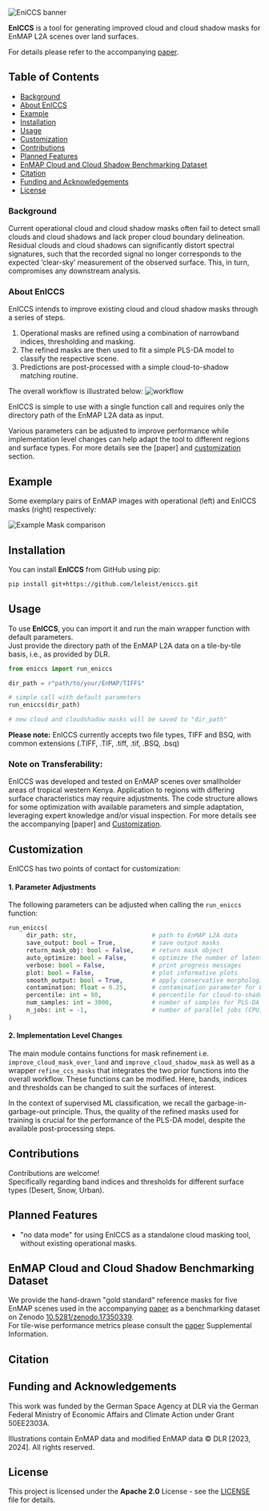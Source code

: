 ![EniCCS banner](example_image/EnICCS_banner_01.jpg)

**EnICCS** is a tool for generating improved cloud and cloud shadow masks for EnMAP L2A scenes over land surfaces.  

For details please refer to the accompanying [paper]().

## Table of Contents

- [Background](#background)
- [About EnICCS](#about-eniccs)
- [Example](#example)
- [Installation](#installation)
- [Usage](#usage)
- [Customization](#customization)
- [Contributions](#contributions)
- [Planned Features](#planned-features)
- [EnMAP Cloud and Cloud Shadow Benchmarking Dataset](#enmap-cloud-and-cloud-shadow-benchmarking-dataset)
- [Citation](#citation)
- [Funding and Acknowledgements](#funding-and-acknowledgements)
- [License](#license)

### Background
Current operational cloud and cloud shadow masks often fail to detect small clouds and cloud shadows and lack proper 
cloud boundary delineation. Residual clouds and cloud shadows can significantly distort spectral signatures, 
such that the recorded signal no longer corresponds to the expected ‘clear-sky’ measurement of the observed surface. 
This, in turn, compromises any downstream analysis.

### About EnICCS
EnICCS intends to improve existing cloud and cloud shadow masks through a series of steps.
 1. Operational masks are refined using a combination of narrowband indices, thresholding and masking.
 2. The refined masks are then used to fit a simple PLS-DA model to classify the respective scene.
 3. Predictions are post-processed with a simple cloud-to-shadow matching routine.  

The overall workflow is illustrated below:
![workflow](./example_image/Fig_1_EnICCS_GitHub.jpg)

EnICCS is simple to use with a single function call and requires only the directory path of the EnMAP L2A data as input.

Various parameters can be adjusted to improve performance while implementation level changes can help adapt the tool to
different regions and surface types. For more details see the [paper] and [customization](#customization) section.

## Example
Some exemplary pairs of EnMAP images with operational (left) and EnICCS masks (right) respectively:

![Example Mask comparison](example_image/Fig_5_EnICCS_GitHub.png)


## Installation

You can install **EnICCS** from GitHub using pip:
```bash
pip install git+https://github.com/leleist/eniccs.git
```

## Usage
To use **EnICCS**, you can import it and run the main wrapper function with default parameters.  
Just provide the directory path of the EnMAP L2A data on a tile-by-tile basis, i.e., as provided by DLR.

```python
from eniccs import run_eniccs

dir_path = r"path/to/your/EnMAP/TIFFS"  

# simple call with default parameters
run_eniccs(dir_path)

# new cloud and cloudshadow masks will be saved to "dir_path"
```
**Please note:** EnICCS currently accepts two file types, TIFF and BSQ, with common extensions (.TIFF, .TIF, .tiff, .tif, .BSQ, .bsq)

### Note on Transferability:
EnICCS was developed and tested on EnMAP scenes over smallholder areas of tropical western Kenya.
Application to regions with differing surface characteristics may require adjustments. 
The code structure allows for some optimization with available parameters and simple adaptation, leveraging expert 
knowledge and/or visual inspection. For more details see the accompanying [paper] and [Customization](#customization).

## Customization
EnICCS has two points of contact for customization:

#### 1. Parameter Adjustments
The following parameters can be adjusted when calling the `run_eniccs` function:
```python
run_eniccs(
     dir_path: str,                     # path to EnMAP L2A data
     save_output: bool = True,          # save output masks
     return_mask_obj: bool = False,     # return mask object
     auto_optimize: bool = False,       # optimize the number of latent variables for PLS-DA automatically
     verbose: bool = False,             # print progress messages
     plot: bool = False,                # plot informative plots
     smooth_output: bool = True,        # apply conservative morphological processing for smooting the output masks
     contamination: float = 0.25,       # contamination parameter for LOF outlier detection
     percentile: int = 80,              # percentile for cloud-to-shadow matching routine distance threshold
     num_samples: int = 3000,           # number of samples for PLS-DA training
     n_jobs: int = -1,                  # number of parallel jobs (CPU)
)
```

#### 2. Implementation Level Changes
The main module contains functions for mask refinement i.e. `improve_cloud_mask_over_land` and 
`improve_cloud_shadow_mask` as well as a wrapper `refine_ccs_masks` that integrates the two prior functions into the 
overall workflow.
These functions can be modified. Here, bands, indices and thresholds can be changed to suit the surfaces of interest.

In the context of supervised ML classification, we recall the garbage-in-garbage-out principle.
Thus, the quality of the refined masks used for training is crucial for the performance of the PLS-DA model, 
despite the available post-processing steps.




## Contributions
Contributions are welcome!  
Specifically regarding band indices and thresholds for different surface types (Desert, Snow, Urban).

## Planned Features
 - "no data mode" for using EnICCS as a standalone cloud masking tool, without existing operational masks.


## EnMAP Cloud and Cloud Shadow Benchmarking Dataset
We provide the hand-drawn "gold standard" reference masks for five EnMAP scenes used in the accompanying [paper]() as a 
benchmarking dataset on Zenodo [10.5281/zenodo.17350339](https://doi.org/10.5281/zenodo.17350339).  
For tile-wise performance metrics please consult the [paper]() Supplemental Information.

## Citation

## Funding and Acknowledgements
This work was funded by the German Space Agency at DLR via the German Federal Ministry of Economic Affairs 
and Climate Action under Grant 50EE2303A.

Illustrations contain EnMAP data and modified EnMAP data © DLR [2023, 2024]. All rights reserved.


## License
This project is licensed under the **Apache 2.0** License - see the [LICENSE](LICENSE.txt) file for details.




